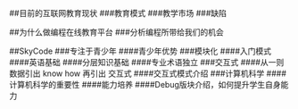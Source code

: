 ##目前的互联网教育现状
###教育模式
###教学市场
###缺陷

##为什么做编程在线教育平台
###分析编程所带给我们的机会

##SkyCode
###专注于青少年
####青少年优势
###模块化
####入门模式
####英语基础
####分层知识基础
####专业术语独立
###交互式
####从一则数据引出 know how 再引出 交互式
####交互式模式介绍
###计算机科学
####计算机科学的重要性
####能力培养
####Debug版块介绍，如何提升学生自身能力
